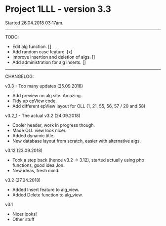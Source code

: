 # Project 1LLL - version 3.3
Started 26.04.2018 03:17am.

---

TODO:

- Edit alg function. []
- Add random case feature. [x]
- Improve insertion and deletion of algs. []
- Add administration for alg inserts. []

---

CHANGELOG:

v3.3 - Too many updates (25.09.2018)

- Add preview on alg site. Amazing.
- Tidy up cpView code.
- Add different epView layout for OLL (1, 21, 55, 56, 57 / 20 and 58).

v3.2_1 - The actual v3.2 (24.09.2018)

- Cooler header, work in progress though.
- Made OLL view look nicer.
- Added dynamic title.
- New database layout from scratch, easier with alternative algs.

v3.12 (23.09.2018)

- Took a step back (hence v3.2 -> 3.12), started actually using php functions, good idea Jon.
- New ideas, fresh mind.

v3.2 (27.04.2018)

- Added Insert feature to alg_view.
- Added Delete function to alg_view.

v3.1

- Nicer looks!
- Other stuff
